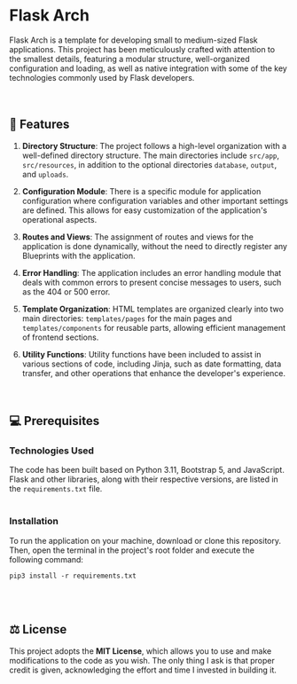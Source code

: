 # Flask Arch

Flask Arch is a template for developing small to medium-sized Flask applications. This project has
been meticulously crafted with attention to the smallest details, featuring a modular structure,
well-organized configuration and loading, as well as native integration with some of the key
technologies commonly used by Flask developers.
<br /><br /><br />



## :rocket: Features

1. **Directory Structure**: The project follows a high-level organization with a well-defined 
directory structure. The main directories include `src/app`, `src/resources`, in addition to 
the optional directories `database`, `output`, and `uploads`.

2. **Configuration Module**: There is a specific module for application configuration where 
configuration variables and other important settings are defined. This allows for easy 
customization of the application's operational aspects.

3. **Routes and Views**: The assignment of routes and views for the application is done 
dynamically, without the need to directly register any Blueprints with the application.

4. **Error Handling**: The application includes an error handling module that deals with common 
errors to present concise messages to users, such as the 404 or 500 error.

5. **Template Organization**: HTML templates are organized clearly into two main directories: 
`templates/pages` for the main pages and `templates/components` for reusable parts, allowing 
efficient management of frontend sections.

6. **Utility Functions**: Utility functions have been included to assist in various sections of
code, including Jinja, such as date formatting, data transfer, and other operations that
enhance the developer's experience.
<br /><br /><br />



## :computer: Prerequisites

### Technologies Used

The code has been built based on Python 3.11, Bootstrap 5, and JavaScript. Flask and other 
libraries, along with their respective versions, are listed in the `requirements.txt` file.
<br /><br />

### Installation

To run the application on your machine, download or clone this repository. Then, open the 
terminal in the project's root folder and execute the following command:

```terminal
pip3 install -r requirements.txt
```
<br /><br />



## :balance_scale: License
This project adopts the **MIT License**, which allows you to use and make modifications to 
the code as you wish. The only thing I ask is that proper credit is given, acknowledging the 
effort and time I invested in building it.